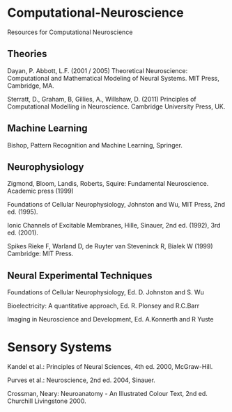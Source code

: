 # Computational-Neuroscience
Resources for Computational Neuroscience

## Theories

Dayan, P. Abbott, L.F. (2001 / 2005) Theoretical Neuroscience: Computational and Mathematical Modeling of Neural Systems. MIT Press, Cambridge, MA.

Sterratt, D., Graham, B, Gillies, A., Willshaw, D. (2011) Principles of Computational Modelling in Neuroscience. Cambridge University Press, UK.

## Machine Learning

Bishop, Pattern Recognition and Machine Learning, Springer.

## Neurophysiology

Zigmond, Bloom, Landis, Roberts, Squire: Fundamental Neuroscience. Academic press (1999)

Foundations of Cellular Neurophysiology, Johnston and Wu, MIT Press, 2nd ed. (1995).

Ionic Channels of Excitable Membranes, Hille, Sinauer, 2nd ed. (1992), 3rd ed. (2001).

Spikes Rieke F, Warland D, de Ruyter van Steveninck R, Bialek W (1999) Cambridge: MIT Press.

## Neural Experimental Techniques

Foundations of Cellular Neurophysiology, Ed. D. Johnston and S. Wu

Bioelectricity: A quantitative approach, Ed. R. Plonsey and R.C.Barr

Imaging in Neuroscience and Development, Ed. A.Konnerth and R Yuste

# Sensory Systems

Kandel et al.: Principles of Neural Sciences, 4th ed. 2000, McGraw-Hill.

Purves et al.: Neuroscience, 2nd ed. 2004, Sinauer.

Crossman, Neary: Neuroanatomy - An Illustrated Colour Text, 2nd ed. Churchill Livingstone 2000.

